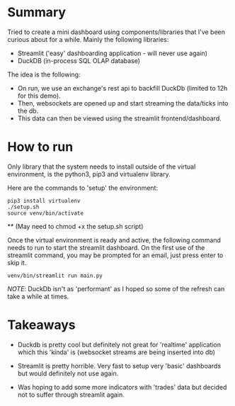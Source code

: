 
# Summary

Tried to create a mini dashboard using components/libraries that I've been curious
about for a while. Mainly the following libraries:
- Streamlit ('easy' dashboarding application - will never use again)
- DuckDB (in-process SQL OLAP database)


The idea is the following:
- On run, we use an exchange's rest api to backfill DuckDb (limited to 12h for this demo).
- Then, websockets are opened up and start streaming the data/ticks into the db.
- This data can then be viewed using the streamlit frontend/dashboard.

# How to run

Only library that the system needs to install outside of the virtual environment, is the python3, pip3 and virtualenv library.

Here are the commands to 'setup' the environment:

```
pip3 install virtualenv
./setup.sh
source venv/bin/activate
```
** (May need to chmod +x the setup.sh script)

Once the virtual environment is ready and active, the following command needs to run to start the streamlit dashboard. On the first use of the streamlit command, you may be prompted for an email, just press enter to skip it.

```
venv/bin/streamlit run main.py
```

*NOTE*: DuckDb isn't as 'performant' as I hoped so some of the refresh can take a while at times.


# Takeaways
- Duckdb is pretty cool but definitely not great for 'realtime' application which this 'kinda' is (websocket streams are being inserted into db)
- Streamlit is pretty horrible. Very fast to setup very 'basic' dashboards but would definitely not use again.

- Was hoping to add some more indicators with 'trades' data but decided not to suffer through streamlit again.
